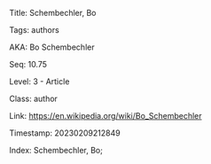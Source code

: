 Title:  Schembechler, Bo

Tags:   authors

AKA:    Bo Schembechler

Seq:    10.75

Level:  3 - Article

Class:  author

Link:   https://en.wikipedia.org/wiki/Bo_Schembechler

Timestamp: 20230209212849

Index:  Schembechler, Bo; 
